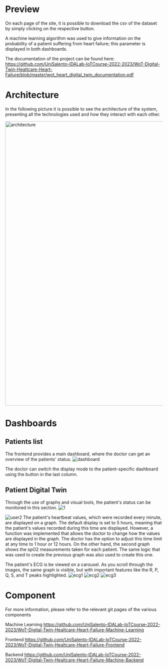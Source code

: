 # Preview
On each page of the site, it is possible to download the csv of the dataset by simply clicking on the respective button.

A machine learning algorithm was used to give information on the probability of a patient suffering from heart failure; this parameter is displayed in both dashboards.

The documentation of the project can be found here: https://github.com/UniSalento-IDALab-IoTCourse-2022-2023/WoT-Digital-Twin-Healtcare-Heart-Failure/blob/master/wot_heart_digital_twin_documentation.pdf
# Architecture
In the following picture it is possible to see the architecture of the system, presenting all the technologies used and how they interact with each other.

<img width="905" alt="architecture" src="https://github.com/UniSalento-IDALab-IoTCourse-2022-2023/WoT-Digital-Twin-Healtcare-Heart-Failure/assets/60972885/aa06970f-f223-4db7-9482-d7c862eda553">

# Dashboards
## Patients list
The frontend provides a main dashboard, where the doctor can get an overview of the patients' status.
![dashboard](https://github.com/UniSalento-IDALab-IoTCourse-2022-2023/WoT-Digital-Twin-Healtcare-Heart-Failure-Frontend/assets/60972885/4582c670-93b1-4a3a-9e60-5b07aea7ee16)

The doctor can switch the display mode to the patient-specific dashboard using the button in the last column.
## Patient Digital Twin
Through the use of graphs and visual tools, the patient's status can be monitored in this section.
![1](https://github.com/UniSalento-IDALab-IoTCourse-2022-2023/WoT-Digital-Twin-Healtcare-Heart-Failure/assets/140186334/1bf28e4c-71e7-4537-bb0a-330f963de51a)

![user2](https://github.com/UniSalento-IDALab-IoTCourse-2022-2023/WoT-Digital-Twin-Healtcare-Heart-Failure/assets/60972885/59d3aa1d-ec40-440f-9419-8c4300694831)
The patient's heartbeat values, which were recorded every minute, are displayed on a graph. The default display is set to 5 hours, meaning that the patient's values recorded during this time are displayed. However, a function was implemented that allows the doctor to change how the values are displayed in the graph. The doctor has the option to adjust this time limit at any time to 1 hour or 12 hours.
On the other hand, the second graph shows the spO2 measurements taken for each patient. The same logic that was used to create the previous graph was also used to create this one. 


The patient's ECG is be viewed on a carousel. As you scroll through the images, the same graph is visible, but with important features like the R, P, Q, S, and T peaks highlighted.
![ecg1](https://github.com/UniSalento-IDALab-IoTCourse-2022-2023/WoT-Digital-Twin-Healtcare-Heart-Failure/assets/60972885/22943f8b-7542-48d2-be27-713502dad01d)
![ecg2](https://github.com/UniSalento-IDALab-IoTCourse-2022-2023/WoT-Digital-Twin-Healtcare-Heart-Failure/assets/60972885/69067771-1914-4274-8a25-73f1c081b500)
![ecg3](https://github.com/UniSalento-IDALab-IoTCourse-2022-2023/WoT-Digital-Twin-Healtcare-Heart-Failure/assets/60972885/cbf182d6-db3e-4040-84c5-521474021115)

# Component
For more information, please refer to the relevant git pages of the various components

Machine Learning https://github.com/UniSalento-IDALab-IoTCourse-2022-2023/WoT-Digital-Twin-Healtcare-Heart-Failure-Machine-Learning

Frontend https://github.com/UniSalento-IDALab-IoTCourse-2022-2023/WoT-Digital-Twin-Healtcare-Heart-Failure-Frontend

Backend https://github.com/UniSalento-IDALab-IoTCourse-2022-2023/WoT-Digital-Twin-Healtcare-Heart-Failure-Machine-Backend
